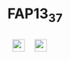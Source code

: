 # <span class="headline">FAP13<sub>37</sub></span>

<a href="http://fap13.xyz">
<img style="margin: 10px;" align="left" width=25px src="https://icongr.am/fontawesome/chrome.svg?size=128&color=ffffff">
</a>
<a href="https://github.com/FAP13ORG">
<img style="margin: 10px;" align="left" width=25px src="https://icongr.am/fontawesome/github.svg?size=128&color=ffffff">
</a>
